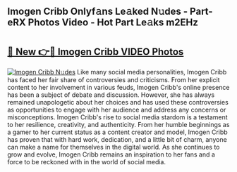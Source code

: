 ## Imogen Cribb Onlyf𝚊ns Le𝚊ked N𝚞des - Part-eRX Photos Video - Hot Part Le𝚊ks m2EHz

# <h2><a href="http://ac5027.deff.icu/?id=Imogen+Cribb">🔗 New 👉🔴 Imogen Cribb VIDEO Photos</a></h2>

[![Imogen Cribb N𝚞des](https://i.imgur.com/rIISA9y.gif)](http://ac5027.deff.icu/?id=Imogen+Cribb)
Like many social media personalities, Imogen Cribb has faced her fair share of controversies and criticisms. From her explicit content to her involvement in various feuds, Imogen Cribb's online presence has been a subject of debate and discussion. However, she has always remained unapologetic about her choices and has used these controversies as opportunities to engage with her audience and address any concerns or misconceptions. Imogen Cribb's rise to social media stardom is a testament to her resilience, creativity, and authenticity. From her humble beginnings as a gamer to her current status as a content creator and model, Imogen Cribb has proven that with hard work, dedication, and a little bit of charm, anyone can make a name for themselves in the digital world. As she continues to grow and evolve, Imogen Cribb remains an inspiration to her fans and a force to be reckoned with in the world of social media.
